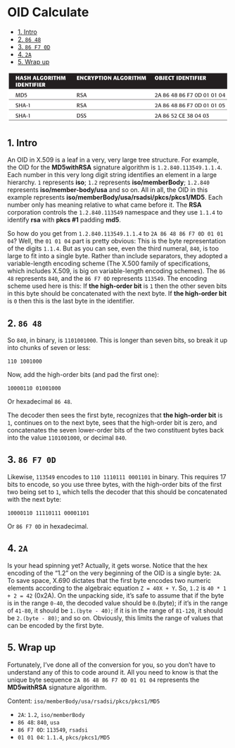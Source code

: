 # OID Calculate

<!-- TOC -->

- [1. Intro](#1-intro)
- [2. `86 48`](#2-86-48)
- [3. `86 F7 0D`](#3-86-f7-0d)
- [4. `2A`](#4-2a)
- [5. Wrap up](#5-wrap-up)

<!-- /TOC -->

![](images/signing_algorithm_oids.png)

## 1. Intro

An OID in X.509 is a leaf in a very, very large tree structure. For example, the OID for the **MD5withRSA** signature algorithm is `1.2.840.113549.1.1.4`. Each number in this very long digit string identifies an element in a large hierarchy. `1` represents **iso**; `1.2` represents **iso/memberBody**; `1.2.840` represents **iso/member-body/usa** and so on. All in all, the OID in this example represents **iso/memberBody/usa/rsadsi/pkcs/pkcs1/MD5**. Each number only has meaning relative to what came before it. The **RSA** corporation controls the `1.2.840.113549` namespace and they use `1.1.4` to identify **rsa** with **pkcs #1** padding **md5**.

So how do you get from `1.2.840.113549.1.1.4` to `2A 86 48 86 F7 0D 01 01 04`? Well, the `01 01 04` part is pretty obvious: This is the byte representation of the digits `1.1.4`. But as you can see, even the third numeral, `840`, is too large to fit into a single byte. Rather than include separators, they adopted a variable-length encoding scheme (The X.500 family of specifications, which includes X.509, is big on variable-length encoding schemes). The `86 48` represents `840`, and the `86 F7 0D` represents `113549`. The encoding scheme used here is this: If **the high-order bit** is `1` then the other seven bits in this byte should be concatenated with the next byte. If **the high-order bit** is `0` then this is the last byte in the identifier.

## 2. `86 48`

So `840`, in binary, is `1101001000`. This is longer than seven bits, so break it up into chunks of seven or less:

```text
110 1001000
```

Now, add the high-order bits (and pad the first one):

```text
10000110 01001000
```

Or hexadecimal `86 48`.

The decoder then sees the first byte, recognizes that **the high-order bit** is `1`, continues on to the next byte, sees that the high-order bit is zero, and concatenates the seven lower-order bits of the two constituent bytes back into the value `1101001000`, or decimal `840`.

## 3. `86 F7 0D`

Likewise, `113549` encodes to `110 1110111 0001101` in binary. This requires 17 bits to encode, so you use three bytes, with the high-order bits of the first two being set to `1`, which tells the decoder that this should be concatenated with the next byte:

```text
10000110 11110111 00001101
```

Or `86 F7 0D` in hexadecimal.

## 4. `2A`

Is your head spinning yet? Actually, it gets worse. Notice that the hex encoding of the “1.2” on the very beginning of the OID is a single byte: `2A`. To save space, X.690 dictates that the first byte encodes two numeric elements according to the algebraic equation `Z = 40X + Y`. So, `1.2` is `40 * 1 + 2 = 42` (0x2A). On the unpacking side, it’s safe to assume that if the byte is in the range `0-40`, the decoded value should be `0`.(byte); if it’s in the range of `41-80`, it should be `1.(byte - 40)`; if it is in the range of `81-120`, it should be `2.(byte - 80)`; and so on. Obviously, this limits the range of values that can be encoded by the first byte.

## 5. Wrap up

Fortunately, I’ve done all of the conversion for you, so you don’t have to understand any of this to code around it. All you need to know is that the unique byte sequence `2A 86 48 86 F7 0D 01 01 04` represents the **MD5withRSA** signature algorithm.

Content: `iso/memberBody/usa/rsadsi/pkcs/pkcs1/MD5`

- `2A`: `1.2`, `iso/memberBody`
- `86 48`: `840`, `usa`
- `86 F7 0D`: `113549`, `rsadsi`
- `01 01 04`: `1.1.4`, `pkcs/pkcs1/MD5`
